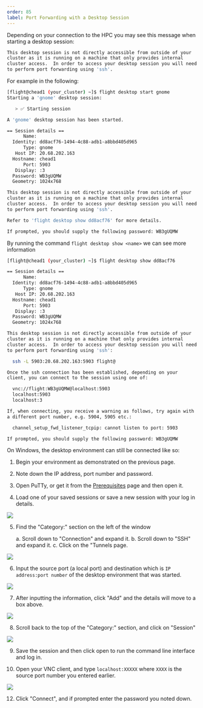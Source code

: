 ```yaml
---
order: 85
label: Port Forwarding with a Desktop Session
---
```


Depending on your connection to the HPC you may see this message when starting a desktop session:

```bash
This desktop session is not directly accessible from outside of your
cluster as it is running on a machine that only provides internal
cluster access.  In order to access your desktop session you will need
to perform port forwarding using 'ssh'.
```

For example in the following:

```bash
[flight@chead1 (your_cluster) ~]$ flight desktop start gnome
Starting a 'gnome' desktop session:

   > ✅ Starting session

A 'gnome' desktop session has been started.

== Session details ==
      Name:
  Identity: dd8acf76-1494-4c88-adb1-a8bbd405d965
      Type: gnome
   Host IP: 20.68.202.163
  Hostname: chead1
      Port: 5903
   Display: :3
  Password: WB3gUQMW
  Geometry: 1024x768

This desktop session is not directly accessible from outside of your
cluster as it is running on a machine that only provides internal
cluster access.  In order to access your desktop session you will need
to perform port forwarding using 'ssh'.

Refer to 'flight desktop show dd8acf76' for more details.

If prompted, you should supply the following password: WB3gUQMW
```

By running the command `flight desktop show <name>` we can see more information

```bash
[flight@chead1 (your_cluster) ~]$ flight desktop show dd8acf76

== Session details ==
      Name:
  Identity: dd8acf76-1494-4c88-adb1-a8bbd405d965
      Type: gnome
   Host IP: 20.68.202.163
  Hostname: chead1
      Port: 5903
   Display: :3
  Password: WB3gUQMW
  Geometry: 1024x768

This desktop session is not directly accessible from outside of your
cluster as it is running on a machine that only provides internal
cluster access.  In order to access your desktop session you will need
to perform port forwarding using 'ssh':

  ssh -L 5903:20.68.202.163:5903 flight@

Once the ssh connection has been established, depending on your
client, you can connect to the session using one of:

  vnc://flight:WB3gUQMW@localhost:5903
  localhost:5903
  localhost:3

If, when connecting, you receive a warning as follows, try again with
a different port number, e.g. 5904, 5905 etc.:

  channel_setup_fwd_listener_tcpip: cannot listen to port: 5903

If prompted, you should supply the following password: WB3gUQMW
```

On Windows, the desktop environment can still be connected like so:

1. Begin your environment as demonstrated on the previous page. 

2. Note down the IP address, port number and password.

3. Open PuTTy, or get it from the [Prerequisites](/USE/overview/prerequisites) page and then open it.

4. Load one of your saved sessions or save a new session with your log in details.

![](/images/putty_load_session.png)

5. Find the "Category:" section on the left of the window

    a. Scroll down to "Connection" and expand it.
    b. Scroll down to "SSH" and expand it.
    c. Click on the "Tunnels page.

![](/images/tunnels_page.png)

6. Input the source port (a local port) and destination which is `IP address:port number` of the desktop environment that was started.

![](/images/source_and_destination.png)

7. After inputting the information, click "Add" and the details will move to a box above.

![](/images/tunnels_add_button.png)

8. Scroll back to the top of the "Category:" section, and click on "Session"

![](/images/save_session.png)

9. Save the session and then click open to run the command line interface and log in.

11. Open your VNC client, and type `localhost:XXXXX` where `XXXX` is the source port number you entered earlier.

![](/images/vnc_client_local.png)

12. Click "Connect", and if prompted enter the password you noted down.
